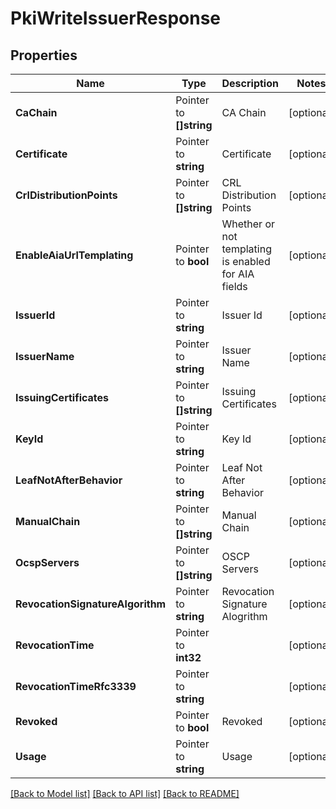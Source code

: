 # PkiWriteIssuerResponse


## Properties

Name | Type | Description | Notes
------------ | ------------- | ------------- | -------------
**CaChain** | Pointer to **[]string** | CA Chain | [optional] 
**Certificate** | Pointer to **string** | Certificate | [optional] 
**CrlDistributionPoints** | Pointer to **[]string** | CRL Distribution Points | [optional] 
**EnableAiaUrlTemplating** | Pointer to **bool** | Whether or not templating is enabled for AIA fields | [optional] 
**IssuerId** | Pointer to **string** | Issuer Id | [optional] 
**IssuerName** | Pointer to **string** | Issuer Name | [optional] 
**IssuingCertificates** | Pointer to **[]string** | Issuing Certificates | [optional] 
**KeyId** | Pointer to **string** | Key Id | [optional] 
**LeafNotAfterBehavior** | Pointer to **string** | Leaf Not After Behavior | [optional] 
**ManualChain** | Pointer to **[]string** | Manual Chain | [optional] 
**OcspServers** | Pointer to **[]string** | OSCP Servers | [optional] 
**RevocationSignatureAlgorithm** | Pointer to **string** | Revocation Signature Alogrithm | [optional] 
**RevocationTime** | Pointer to **int32** |  | [optional] 
**RevocationTimeRfc3339** | Pointer to **string** |  | [optional] 
**Revoked** | Pointer to **bool** | Revoked | [optional] 
**Usage** | Pointer to **string** | Usage | [optional] 





[[Back to Model list]](../README.md#documentation-for-models) [[Back to API list]](../README.md#documentation-for-api-endpoints) [[Back to README]](../README.md)


